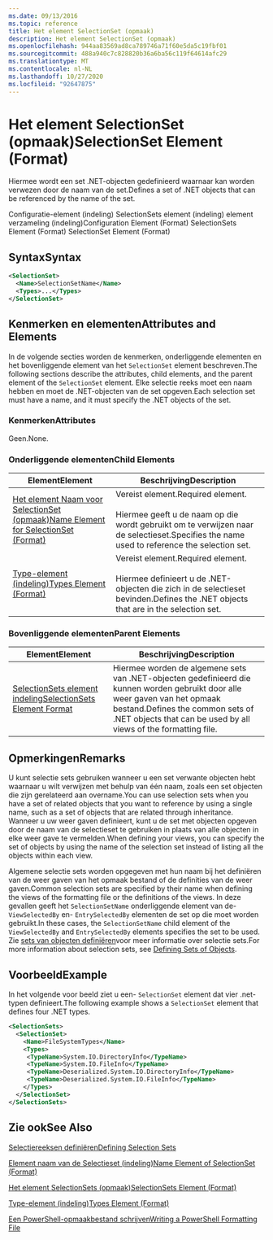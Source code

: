 ```yaml
---
ms.date: 09/13/2016
ms.topic: reference
title: Het element SelectionSet (opmaak)
description: Het element SelectionSet (opmaak)
ms.openlocfilehash: 944aa83569ad8ca789746a71f60e5da5c19fbf01
ms.sourcegitcommit: 488a940c7c828820b36a6ba56c119f64614afc29
ms.translationtype: MT
ms.contentlocale: nl-NL
ms.lasthandoff: 10/27/2020
ms.locfileid: "92647875"
---
```

# <a name="selectionset-element-format"></a><span data-ttu-id="374f0-103">Het element SelectionSet (opmaak)</span><span class="sxs-lookup"><span data-stu-id="374f0-103">SelectionSet Element (Format)</span></span>

<span data-ttu-id="374f0-104">Hiermee wordt een set .NET-objecten gedefinieerd waarnaar kan worden verwezen door de naam van de set.</span><span class="sxs-lookup"><span data-stu-id="374f0-104">Defines a set of .NET objects that can be referenced by the name of the set.</span></span>

<span data-ttu-id="374f0-105">Configuratie-element (indeling) SelectionSets element (indeling) element verzameling (indeling)</span><span class="sxs-lookup"><span data-stu-id="374f0-105">Configuration Element (Format) SelectionSets Element (Format) SelectionSet Element (Format)</span></span>

## <a name="syntax"></a><span data-ttu-id="374f0-106">Syntax</span><span class="sxs-lookup"><span data-stu-id="374f0-106">Syntax</span></span>

```xml
<SelectionSet>
  <Name>SelectionSetName</Name>
  <Types>...</Types>
</SelectionSet>
```

## <a name="attributes-and-elements"></a><span data-ttu-id="374f0-107">Kenmerken en elementen</span><span class="sxs-lookup"><span data-stu-id="374f0-107">Attributes and Elements</span></span>

<span data-ttu-id="374f0-108">In de volgende secties worden de kenmerken, onderliggende elementen en het bovenliggende element van het `SelectionSet` element beschreven.</span><span class="sxs-lookup"><span data-stu-id="374f0-108">The following sections describe the attributes, child elements, and the parent element of the `SelectionSet` element.</span></span> <span data-ttu-id="374f0-109">Elke selectie reeks moet een naam hebben en moet de .NET-objecten van de set opgeven.</span><span class="sxs-lookup"><span data-stu-id="374f0-109">Each selection set must have a name, and it must specify the .NET objects of the set.</span></span>

### <a name="attributes"></a><span data-ttu-id="374f0-110">Kenmerken</span><span class="sxs-lookup"><span data-stu-id="374f0-110">Attributes</span></span>

<span data-ttu-id="374f0-111">Geen.</span><span class="sxs-lookup"><span data-stu-id="374f0-111">None.</span></span>

### <a name="child-elements"></a><span data-ttu-id="374f0-112">Onderliggende elementen</span><span class="sxs-lookup"><span data-stu-id="374f0-112">Child Elements</span></span>

|<span data-ttu-id="374f0-113">Element</span><span class="sxs-lookup"><span data-stu-id="374f0-113">Element</span></span>|<span data-ttu-id="374f0-114">Beschrijving</span><span class="sxs-lookup"><span data-stu-id="374f0-114">Description</span></span>|
|-------------|-----------------|
|[<span data-ttu-id="374f0-115">Het element Naam voor SelectionSet (opmaak)</span><span class="sxs-lookup"><span data-stu-id="374f0-115">Name Element for SelectionSet (Format)</span></span>](./name-element-for-selectionset-format.md)|<span data-ttu-id="374f0-116">Vereist element.</span><span class="sxs-lookup"><span data-stu-id="374f0-116">Required element.</span></span><br /><br /> <span data-ttu-id="374f0-117">Hiermee geeft u de naam op die wordt gebruikt om te verwijzen naar de selectieset.</span><span class="sxs-lookup"><span data-stu-id="374f0-117">Specifies the name used to reference the selection set.</span></span>|
|[<span data-ttu-id="374f0-118">Type-element (indeling)</span><span class="sxs-lookup"><span data-stu-id="374f0-118">Types Element (Format)</span></span>](./types-element-for-selectionset-format.md)|<span data-ttu-id="374f0-119">Vereist element.</span><span class="sxs-lookup"><span data-stu-id="374f0-119">Required element.</span></span><br /><br /> <span data-ttu-id="374f0-120">Hiermee definieert u de .NET-objecten die zich in de selectieset bevinden.</span><span class="sxs-lookup"><span data-stu-id="374f0-120">Defines the .NET objects that are in the selection set.</span></span>|

### <a name="parent-elements"></a><span data-ttu-id="374f0-121">Bovenliggende elementen</span><span class="sxs-lookup"><span data-stu-id="374f0-121">Parent Elements</span></span>

|<span data-ttu-id="374f0-122">Element</span><span class="sxs-lookup"><span data-stu-id="374f0-122">Element</span></span>|<span data-ttu-id="374f0-123">Beschrijving</span><span class="sxs-lookup"><span data-stu-id="374f0-123">Description</span></span>|
|-------------|-----------------|
|[<span data-ttu-id="374f0-124">SelectionSets element indeling</span><span class="sxs-lookup"><span data-stu-id="374f0-124">SelectionSets Element Format</span></span>](./selectionsets-element-format.md)|<span data-ttu-id="374f0-125">Hiermee worden de algemene sets van .NET-objecten gedefinieerd die kunnen worden gebruikt door alle weer gaven van het opmaak bestand.</span><span class="sxs-lookup"><span data-stu-id="374f0-125">Defines the common sets of .NET objects that can be used by all views of the formatting file.</span></span>|

## <a name="remarks"></a><span data-ttu-id="374f0-126">Opmerkingen</span><span class="sxs-lookup"><span data-stu-id="374f0-126">Remarks</span></span>

<span data-ttu-id="374f0-127">U kunt selectie sets gebruiken wanneer u een set verwante objecten hebt waarnaar u wilt verwijzen met behulp van één naam, zoals een set objecten die zijn gerelateerd aan overname.</span><span class="sxs-lookup"><span data-stu-id="374f0-127">You can use selection sets when you have a set of related objects that you want to reference by using a single name, such as a set of objects that are related through inheritance.</span></span> <span data-ttu-id="374f0-128">Wanneer u uw weer gaven definieert, kunt u de set met objecten opgeven door de naam van de selectieset te gebruiken in plaats van alle objecten in elke weer gave te vermelden.</span><span class="sxs-lookup"><span data-stu-id="374f0-128">When defining your views, you can specify the set of objects by using the name of the selection set instead of listing all the objects within each view.</span></span>

<span data-ttu-id="374f0-129">Algemene selectie sets worden opgegeven met hun naam bij het definiëren van de weer gaven van het opmaak bestand of de definities van de weer gaven.</span><span class="sxs-lookup"><span data-stu-id="374f0-129">Common selection sets are specified by their name when defining the views of the formatting file or the definitions of the views.</span></span> <span data-ttu-id="374f0-130">In deze gevallen geeft het `SelectionSetName` onderliggende element van de- `ViewSelectedBy` en- `EntrySelectedBy` elementen de set op die moet worden gebruikt.</span><span class="sxs-lookup"><span data-stu-id="374f0-130">In these cases, the `SelectionSetName` child element of the `ViewSelectedBy` and `EntrySelectedBy` elements specifies the set to be used.</span></span> <span data-ttu-id="374f0-131">Zie [sets van objecten definiëren](./defining-selection-sets.md)voor meer informatie over selectie sets.</span><span class="sxs-lookup"><span data-stu-id="374f0-131">For more information about selection sets, see [Defining Sets of Objects](./defining-selection-sets.md).</span></span>

## <a name="example"></a><span data-ttu-id="374f0-132">Voorbeeld</span><span class="sxs-lookup"><span data-stu-id="374f0-132">Example</span></span>

<span data-ttu-id="374f0-133">In het volgende voor beeld ziet u een- `SelectionSet` element dat vier .net-typen definieert.</span><span class="sxs-lookup"><span data-stu-id="374f0-133">The following example shows a `SelectionSet` element that defines four .NET types.</span></span>

```xml
<SelectionSets>
  <SelectionSet>
    <Name>FileSystemTypes</Name>
    <Types>
     <TypeName>System.IO.DirectoryInfo</TypeName>
     <TypeName>System.IO.FileInfo</TypeName>
     <TypeName>Deserialized.System.IO.DirectoryInfo</TypeName>
     <TypeName>Deserialized.System.IO.FileInfo</TypeName>
    </Types>
  </SelectionSet>
</SelectionSets>
```

## <a name="see-also"></a><span data-ttu-id="374f0-134">Zie ook</span><span class="sxs-lookup"><span data-stu-id="374f0-134">See Also</span></span>

[<span data-ttu-id="374f0-135">Selectiereeksen definiëren</span><span class="sxs-lookup"><span data-stu-id="374f0-135">Defining Selection Sets</span></span>](./defining-selection-sets.md)

[<span data-ttu-id="374f0-136">Element naam van de Selectieset (indeling)</span><span class="sxs-lookup"><span data-stu-id="374f0-136">Name Element of SelectionSet (Format)</span></span>](./name-element-for-selectionset-format.md)

[<span data-ttu-id="374f0-137">Het element SelectionSets (opmaak)</span><span class="sxs-lookup"><span data-stu-id="374f0-137">SelectionSets Element (Format)</span></span>](./selectionsets-element-format.md)

[<span data-ttu-id="374f0-138">Type-element (indeling)</span><span class="sxs-lookup"><span data-stu-id="374f0-138">Types Element (Format)</span></span>](./types-element-for-selectionset-format.md)

[<span data-ttu-id="374f0-139">Een PowerShell-opmaakbestand schrijven</span><span class="sxs-lookup"><span data-stu-id="374f0-139">Writing a PowerShell Formatting File</span></span>](./writing-a-powershell-formatting-file.md)

